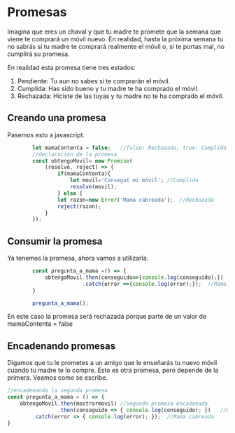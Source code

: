 # Promesas

Imagina que eres un chaval y que tu madre te promete que la semana que viene te comprará un móvil nuevo. En realidad, hasta la próxima semana tu no sabrás si tu madre te comprará realmente el móvil o, si te portas mal, no cumplirá su promesa.

En realidad esta promesa tiene tres estados:

1. Pendiente: Tu aun no sabes si te comprarán el móvil.
2. Cumplida: Has sido bueno y tu madre te ha comprado el móvil.
3. Rechazada: Hiciste de las tuyas y tu madre no te ha comprado el móvil.

## Creando una promesa

Pasemos esto a javascript.

```javascript
        let mamaContenta = false;   //false: Rechazada, true: Cumplida
        //declaración de la promesa
        const obtengoMovil= new Promise(
            (resolve, reject) => {
                if(mamaContenta){
                    let movil='Conseguí mi móvil'; //Cumplida
                    resolve(movil);
                } else {
                let razon=new Error('Mama cabreada');  //Rechazada
                reject(razon);
            }
        });
```

## Consumir la promesa

Ya tenemos la promesa, ahora vamos a utilizarla.

```javascript
        const pregunta_a_mama =() => {
            obtengoMovil.then(conseguido=>{console.log(conseguido);})   //Conseguí mi móvil
                        .catch(error =>{console.log(error);});  //Mama cabreada
        }

        pregunta_a_mama();
```

En este caso la promesa será rechazada porque parte de un valor de mamaContenta = false

## Encadenando promesas

Digamos que tu le prometes a un amigo que le enseñarás tu nuevo móvil cuando tu madre te lo compre. Esto es otra promesa, pero depende de la primera. Veamos como se escribe.

```javascript
//encadenando la segunda promesa
const pregunta_a_mama = () => {
    obtengoMovil.then(mostrarmovil) //segunda promesa encadenada
                .then(conseguido => { console.log(conseguido); })   //Conseguí mi móvil
        .catch(error => { console.log(error); });  //Mama cabreada
}
```
